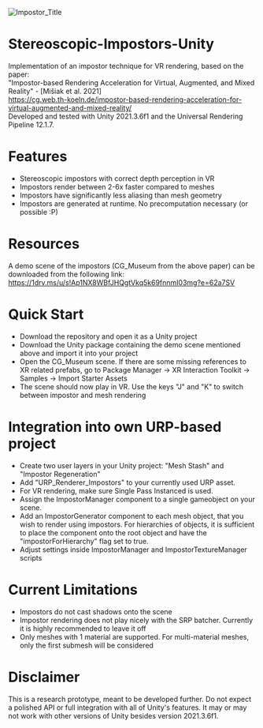 ![Impostor_Title](https://github.com/MartinMisiak/Stereoscopic-Impostors-Unity/assets/40168931/af8f538f-02a0-4a99-8c81-6677ec0de50b)

# Stereoscopic-Impostors-Unity
Implementation of an impostor technique for VR rendering, based on the paper:  
"Impostor-based Rendering Acceleration for Virtual, Augmented, and Mixed Reality" - [Mišiak et al. 2021]  
https://cg.web.th-koeln.de/impostor-based-rendering-acceleration-for-virtual-augmented-and-mixed-reality/  
Developed and tested with Unity 2021.3.6f1 and the Universal Rendering Pipeline 12.1.7.

# Features
- Stereoscopic impostors with correct depth perception in VR 
- Impostors render between 2-6x faster compared to meshes
- Impostors have significantly less aliasing than mesh geometry
- Impostors are generated at runtime. No precomputation necessary (or possible :P)

# Resources
A demo scene of the impostors (CG_Museum from the above paper) can be downloaded from the following link:  
https://1drv.ms/u/s!Ap1NX8WBfJHQgtVkq5k69fnnmI03mg?e=62a7SV

# Quick Start
- Download the repository and open it as a Unity project
- Download the Unity package containing the demo scene mentioned above and import it into your project
- Open the CG_Museum scene. If there are some missing references to XR related prefabs, go to Package Manager -> XR Interaction Toolkit -> Samples -> Import Starter Assets
- The scene should now play in VR. Use the keys "J" and "K" to switch between impostor and mesh rendering

# Integration into own URP-based project
- Create two user layers in your Unity project: "Mesh Stash" and "Impostor Regeneration"
- Add "URP_Renderer_Impostors" to your currently used URP asset.
- For VR rendering, make sure Single Pass Instanced is used.
- Assign the ImpostorManager component to a single gameobject on your scene.
- Add an ImpostorGenerator component to each mesh object, that you wish to render using impostors. For hierarchies of objects, it is sufficient to place the component onto the root object and have the "impostorForHierarchy" flag set to true. 
- Adjust settings inside ImpostorManager and ImpostorTextureManager scripts

# Current Limitations 
- Impostors do not cast shadows onto the scene
- Impostor rendering does not play nicely with the SRP batcher. Currently it is highly recommended to leave it off
- Only meshes with 1 material are supported. For multi-material meshes, only the first submesh will be considered

# Disclaimer
This is a research prototype, meant to be developed further. Do not expect a polished API or full integration with all of Unity's features. It may or may not work with other versions of Unity besides version 2021.3.6f1.
